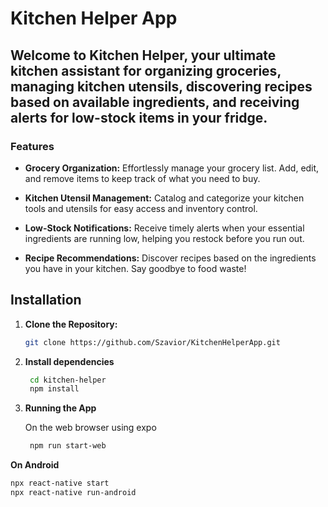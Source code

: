 # **Kitchen Helper App**

## Welcome to Kitchen Helper, your ultimate kitchen assistant for organizing groceries, managing kitchen utensils, discovering recipes based on available ingredients, and receiving alerts for low-stock items in your fridge.

### Features

- **Grocery Organization:** Effortlessly manage your grocery list. Add, edit, and remove items to keep track of what you need to buy.

- **Kitchen Utensil Management:** Catalog and categorize your kitchen tools and utensils for easy access and inventory control.

- **Low-Stock Notifications:** Receive timely alerts when your essential ingredients are running low, helping you restock before you run out.

- **Recipe Recommendations:** Discover recipes based on the ingredients you have in your kitchen. Say goodbye to food waste!


## Installation

1. **Clone the Repository:**
   ```bash
   git clone https://github.com/Szavior/KitchenHelperApp.git
2. **Install dependencies**
   ```bash
    cd kitchen-helper
    npm install
3. **Running the App**

    On the web browser using expo
   ```bash
    npm run start-web
   
  **On Android**
   ```bash
  npx react-native start
  npx react-native run-android




   





   
